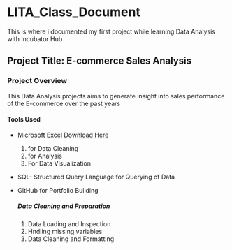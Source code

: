 # LITA_Class_Document
This is where i documented my first project while learning Data Analysis with Incubator Hub
## Project Title: E-commerce Sales Analysis

### Project Overview
This Data Analysis projects aims to generate insight into sales performance of the E-commerce over the past years


#### Tools Used
- Microsoft Excel [Download Here](https://www.microsoft.com)
  1. for Data Cleaning
  2. for Analysis
  3. For Data Visualization

- SQL- Structured Query Language for Querying of Data
- GitHub for Portfolio Building


  ##### Data Cleaning and Preparation
  1. Data Loading and Inspection
  2. Hndling missing variables
  3. Data Cleaning and Formatting
